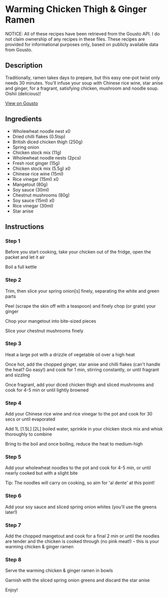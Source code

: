 # Warming Chicken Thigh & Ginger Ramen

NOTICE: All of these recipes have been retrieved from the Gousto API. I do not claim ownership of any recipes in these files. These recipes are provided for informational purposes only, based on publicly available data from Gousto.

## Description

Traditionally, ramen takes days to prepare, but this easy one-pot twist only needs 30 minutes. You'll infuse your soup with Chinese rice wine, star anise and ginger, for a fragrant, satisfying chicken, mushroom and noodle soup. Oishii (delicious)!

[View on Gousto](https://www.gousto.co.uk/recipes/cookbook/warming-chicken-ginger-ramen)

## Ingredients

- Wholewheat noodle nest x0
- Dried chilli flakes (0.5tsp)
- British diced chicken thigh (250g)
- Spring onion
- Chicken stock mix (11g)
- Wholewheat noodle nests (2pcs)
- Fresh root ginger (15g)
- Chicken stock mix (5.5g) x0
- Chinese rice wine (15ml)
- Rice vinegar (15ml) x0
- Mangetout (80g)
- Soy sauce (30ml)
- Chestnut mushrooms (80g)
- Soy sauce (15ml) x0
- Rice vinegar (30ml)
- Star anise

## Instructions


### Step 1

Before you start cooking, take your chicken out of the fridge, open the packet and let it air

Boil a full kettle


### Step 2

Trim, then slice your spring onion[s] finely, separating the white and green parts

Peel (scrape the skin off with a teaspoon) and finely chop (or grate) your ginger

Chop your mangetout into bite-sized pieces

Slice your chestnut mushrooms finely


### Step 3

Heat a large pot with a drizzle of vegetable oil over a high heat

Once hot, add the chopped ginger, star anise and chilli flakes (can't handle the heat? Go easy!) and cook for 1 min, stirring constantly, or until fragrant and sizzling

Once fragrant, add your diced chicken thigh and sliced mushrooms and cook for 4-5 min or until lightly browned


### Step 4

Add your Chinese rice wine and rice vinegar to the pot and cook for 30 secs or until evaporated

Add 1L <span class="text-purple">[1.5L] </span><span class="text-danger">[2L]</span> boiled water, sprinkle in your chicken stock mix<span class="text-danger"> </span>and whisk thoroughly to combine

Bring to the boil and once boiling, reduce the heat to medium-high


### Step 5

Add your wholewheat noodles to the pot and cook for 4-5 min, or until nearly cooked but with a slight bite

Tip: The noodles will carry on cooking, so aim for 'al dente' at this point!


### Step 6

Add your soy sauce and sliced spring onion whites (you'll use the greens later!)


### Step 7

Add the chopped mangetout and cook for a final 2 min or until the noodles are tender and the chicken is cooked through (no pink meat!) – this is your warming chicken & ginger ramen

### Step 8

Serve the warming chicken & ginger ramen in bowls

Garnish with the sliced spring onion greens and discard the star anise

Enjoy!

